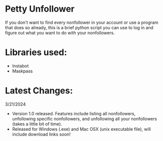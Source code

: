# Petty Unfollower
If you don't want to find every nonfollower in your account or use a program that does so already, this is a brief python script you can use to log in and figure out what you want to do with your nonfollowers.

# Libraries used:
- Instabot
- Maskpass

# Latest Changes:

3/21/2024
- Version 1.0 released. Features include listing all nonfollowers, unfollowing specific nonfollowers, and unfollowing all your nonfollowers (takes a little bit of time).
- Released for Windows (.exe) and Mac OSX (unix executable file), will include download links soon!
